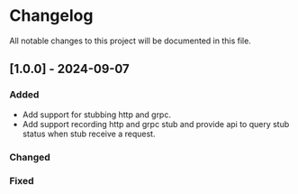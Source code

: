 # Changelog

All notable changes to this project will be documented in this file.

## [1.0.0] - 2024-09-07
### Added
- Add support for stubbing http and grpc.
- Add support recording http and grpc stub and provide api to query stub status when stub receive a request.

### Changed

### Fixed
